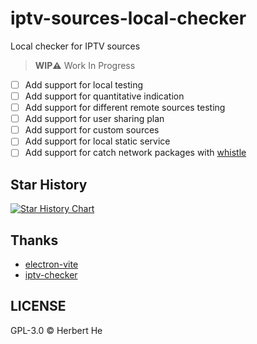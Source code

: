 # iptv-sources-local-checker

Local checker for IPTV sources

> **WIP⚠️** Work In Progress

- [ ] Add support for local testing
- [ ] Add support for quantitative indication
- [ ] Add support for different remote sources testing
- [ ] Add support for user sharing plan
- [ ] Add support for custom sources
- [ ] Add support for local static service
- [ ] Add support for catch network packages with [whistle](https://github.com/avwo/whistle)

## Star History

[![Star History Chart](https://api.star-history.com/svg?repos=HerbertHe/iptv-sources-local-checker&type=Date)](https://star-history.com/#HerbertHe/iptv-sources-local-checker&Date)

## Thanks

- [electron-vite](https://github.com/alex8088/electron-vite)
- [iptv-checker](https://github.com/freearhey/iptv-checker)

## LICENSE

GPL-3.0 &copy; Herbert He
